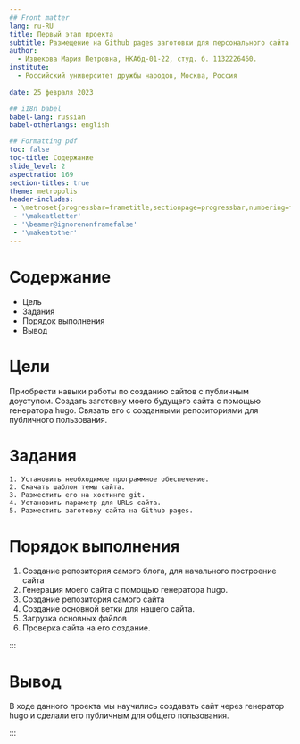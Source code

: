 ```yaml
---
## Front matter
lang: ru-RU
title: Первый этап проекта
subtitle: Размещение на Github pages заготовки для персонального сайта
author:
  - Извекова Мария Петровна, НКАбд-01-22, студ. б. 1132226460.
institute:
  - Российский университет дружбы народов, Москва, Россия
  
date: 25 февраля 2023

## i18n babel
babel-lang: russian
babel-otherlangs: english

## Formatting pdf
toc: false
toc-title: Содержание
slide_level: 2
aspectratio: 169
section-titles: true
theme: metropolis
header-includes:
 - \metroset{progressbar=frametitle,sectionpage=progressbar,numbering=fraction}
 - '\makeatletter'
 - '\beamer@ignorenonframefalse'
 - '\makeatother'
---
```


# Содержание

- Цель
- Задания
- Порядок выполнения
- Вывод


# Цели 

Приобрести навыки работы по созданию сайтов с публичным доуступом. Создать заготовку моего будущего сайта с помощью генератора  hugo. Связать его с созданными репозиториями для публичного пользования.

# Задания


    1. Установить необходимое программное обеспечение.
    2. Скачать шаблон темы сайта.
    3. Разместить его на хостинге git.
    4. Установить параметр для URLs сайта.
    5. Разместить заготовку сайта на Github pages.

# Порядок выполнения

1. Создание репозитория самого блога, для начального построение сайта
2. Генерация моего сайта с помощью генератора hugo.
3. Создание репозитория самого сайта
4. Создание основной ветки для нашего сайта.
5. Загрузка основных файлов
6. Проверка сайта на его создание.


:::

# Вывод

В ходе данного проекта мы научились создавать сайт через генератор hugo и сделали его публичным для общего пользования.



:::

